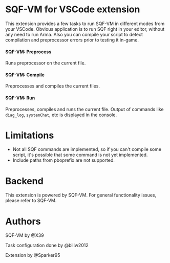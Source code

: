 # SQF-VM for VSCode extension

This extension provides a few tasks to run SQF-VM in different modes from your VSCode.
Obvious application is to run SQF right in your editor, without any need to run Arma. Also you can compile your script to detect compilation and preprocessor errors prior to testing it in-game.

#### SQF-VM: Preprocess
Runs preprocessor on the current file.

#### SQF-VM: Compile
Preprocesses and compiles the current files.

#### SQF-VM: Run
Preprocesses, compiles and runs the current file. Output of commands like `diag_log`, `systemChat`, etc is displayed in the console.

# Limitations
- Not all SQF commands are implemented, so if you can't compile some script, it's possible that some command is not yet implemented.
- Include paths from pboprefix are not supported.

# Backend
This extension is powered by SQF-VM. For general functionality issues, please refer to SQF-VM.

# Authors
SQF-VM by @X39

Task configuration done by @billw2012

Extension by @Sparker95
